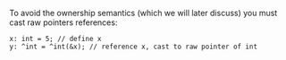 To avoid the ownership semantics (which we will later discuss) you must cast
raw pointers references:

```
x: int = 5; // define x
y: ^int = ^int(&x); // reference x, cast to raw pointer of int
```
